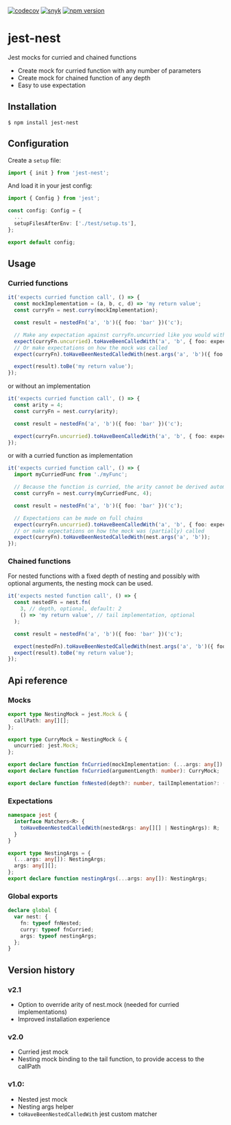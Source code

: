 [![codecov](https://codecov.io/gh/teunmooij/jest-nest/branch/main/graph/badge.svg?token=RD1WJQ36WN)](https://codecov.io/gh/teunmooij/jest-nest)
[![snyk](https://snyk.io/test/github/teunmooij/jest-nest/badge.svg)](https://snyk.io/test/github/teunmooij/jest-nest)
[![npm version](https://badge.fury.io/js/jest-nest.svg)](https://badge.fury.io/js/jest-nest)

# jest-nest

Jest mocks for curried and chained functions

- Create mock for curried function with any number of parameters
- Create mock for chained function of any depth
- Easy to use expectation

## Installation

```shell
$ npm install jest-nest
```

## Configuration

Create a `setup` file:

```typescript
import { init } from 'jest-nest';
```

And load it in your jest config:

```typescript
import { Config } from 'jest';

const config: Config = {
  ...
  setupFilesAfterEnv: ['./test/setup.ts'],
};

export default config;

```

## Usage

### Curried functions

```typescript
it('expects curried function call', () => {
  const mockImplementation = (a, b, c, d) => 'my return value';
  const curryFn = nest.curry(mockImplementation);

  const result = nestedFn('a', 'b')({ foo: 'bar' })('c');

  // Make any expectation against curryFn.uncurried like you would with any jest.Mock
  expect(curryFn.uncurried).toHaveBeenCalledWith('a', 'b', { foo: expect.any(String) }, 'c');
  // Or make expectations on how the mock was called
  expect(curryFn).toHaveBeenNestedCalledWith(nest.args('a', 'b')({ foo: expect.any(String) })('c'));

  expect(result).toBe('my return value');
});
```

or without an implementation

```typescript
it('expects curried function call', () => {
  const arity = 4;
  const curryFn = nest.curry(arity);

  const result = nestedFn('a', 'b')({ foo: 'bar' })('c');

  expect(curryFn.uncurried).toHaveBeenCalledWith('a', 'b', { foo: expect.any(String) }, 'c');
});
```

or with a curried function as implementation

```typescript
it('expects curried function call', () => {
  import myCurriedFunc from './myFunc';

  // Because the function is curried, the arity cannot be derived automatically
  const curryFn = nest.curry(myCurriedFunc, 4);

  const result = nestedFn('a', 'b')({ foo: 'bar' })('c');

  // Expectations can be made on full chains
  expect(curryFn.uncurried).toHaveBeenCalledWith('a', 'b', { foo: expect.any(String) }, 'c');
  // or make expectations on how the mock was (partially) called
  expect(curryFn).toHaveBeenNestedCalledWith(nest.args('a', 'b'));
});
```

### Chained functions

For nested functions with a fixed depth of nesting and possibly with optional arguments, the nesting mock can be used.

```typescript
it('expects nested function call', () => {
  const nestedFn = nest.fn(
    3, // depth, optional, default: 2
    () => 'my return value', // tail implementation, optional
  );

  const result = nestedFn('a', 'b')({ foo: 'bar' })('c');

  expect(nestedFn).toHaveBeenNestedCalledWith(nest.args('a', 'b')({ foo: expect.any(String) })('c'));
  expect(result).toBe('my return value');
});
```

## Api reference

### Mocks

```typescript
export type NestingMock = jest.Mock & {
  callPath: any[][];
};

export type CurryMock = NestingMock & {
  uncurried: jest.Mock;
};

export declare function fnCurried(mockImplementation: (...args: any[]) => any): CurryMock;
export declare function fnCurried(argumentLength: number): CurryMock;

export declare function fnNested(depth?: number, tailImplementation?: (...args: any[]) => any): NestingMock;
```

### Expectations

```typescript
namespace jest {
  interface Matchers<R> {
    toHaveBeenNestedCalledWith(nestedArgs: any[][] | NestingArgs): R;
  }
}

export type NestingArgs = {
  (...args: any[]): NestingArgs;
  args: any[][];
};
export declare function nestingArgs(...args: any[]): NestingArgs;
```

### Global exports

```typescript
declare global {
  var nest: {
    fn: typeof fnNested;
    curry: typeof fnCurried;
    args: typeof nestingArgs;
  };
}
```

## Version history

### v2.1

- Option to override arity of nest.mock (needed for curried implementations)
- Improved installation experience

### v2.0

- Curried jest mock
- Nesting mock binding to the tail function, to provide access to the callPath

### v1.0:

- Nested jest mock
- Nesting args helper
- `toHaveBeenNestedCalledWith` jest custom matcher

